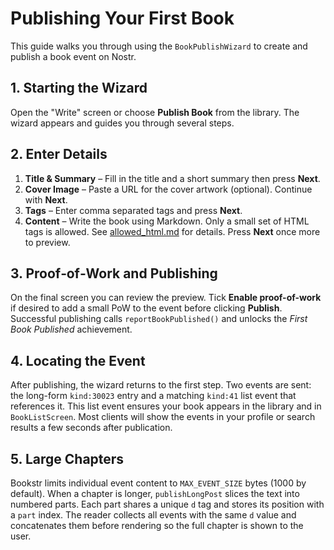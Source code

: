 # Publishing Your First Book

This guide walks you through using the `BookPublishWizard` to create and publish a book event on Nostr.

## 1. Starting the Wizard

Open the "Write" screen or choose **Publish Book** from the library. The wizard appears and guides you through several steps.

## 2. Enter Details

1. **Title & Summary** – Fill in the title and a short summary then press **Next**.
2. **Cover Image** – Paste a URL for the cover artwork (optional). Continue with **Next**.
3. **Tags** – Enter comma separated tags and press **Next**.
4. **Content** – Write the book using Markdown. Only a small set of HTML tags is allowed. See [allowed_html.md](allowed_html.md) for details. Press **Next** once more to preview.

## 3. Proof‑of‑Work and Publishing

On the final screen you can review the preview. Tick **Enable proof-of-work** if desired to add a small PoW to the event before clicking **Publish**. Successful publishing calls `reportBookPublished()` and unlocks the _First Book Published_ achievement.

## 4. Locating the Event

After publishing, the wizard returns to the first step. Two events are sent:
the long-form `kind:30023` entry and a matching `kind:41` list event that
references it. This list event ensures your book appears in the library and in
`BookListScreen`. Most clients will show the events in your profile or search
results a few seconds after publication.

## 5. Large Chapters

Bookstr limits individual event content to `MAX_EVENT_SIZE` bytes (1000 by
default). When a chapter is longer, `publishLongPost` slices the text into
numbered parts. Each part shares a unique `d` tag and stores its position with a
`part` index. The reader collects all events with the same `d` value and
concatenates them before rendering so the full chapter is shown to the user.
